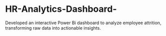 # HR-Analytics-Dashboard-
Developed an interactive Power Bi dashboard to analyze employee attrition, transforming raw data into actionable insights.
